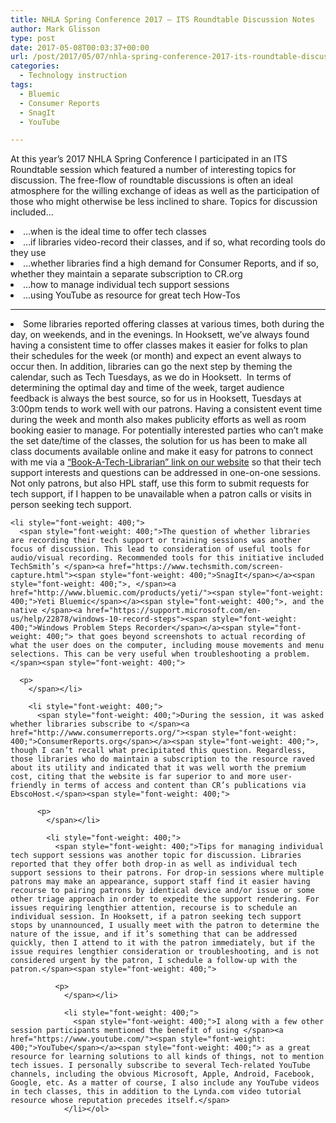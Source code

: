 ```yaml
---
title: NHLA Spring Conference 2017 – ITS Roundtable Discussion Notes
author: Mark Glisson
type: post
date: 2017-05-08T00:03:37+00:00
url: /post/2017/05/07/nhla-spring-conference-2017-its-roundtable-discussion-notes/
categories:
  - Technology instruction
tags:
  - Bluemic
  - Consumer Reports
  - SnagIt
  - YouTube

---
```

At this year’s 2017 NHLA Spring Conference I participated in an ITS Roundtable session which featured a number of interesting topics for discussion. The free-flow of roundtable discussions is often an ideal atmosphere for the willing exchange of ideas as well as the participation of those who might otherwise be less inclined to share. Topics for discussion included…

<li style="font-weight: 400;">
  <span style="font-weight: 400;">&#8230;when is the ideal time to offer tech classes </span>
</li>
<li style="font-weight: 400;">
  <span style="font-weight: 400;">&#8230;if libraries video-record their classes, and if so, what recording tools do they use</span>
</li>
<li style="font-weight: 400;">
  <span style="font-weight: 400;">&#8230;whether libraries find a high demand for Consumer Reports, and if so, whether they maintain a separate subscription to CR.org</span>
</li>
<li style="font-weight: 400;">
  <span style="font-weight: 400;">&#8230;how to manage individual tech support sessions</span>
</li>
<li style="font-weight: 400;">
  <span style="font-weight: 400;"><span style="font-weight: 400;">&#8230;using YouTube as resource for great tech How-Tos</span></span><br /> <hr />
</li>

<li style="font-weight: 400;">
  <span style="font-weight: 400;">Some libraries reported offering classes at various times, both during the day, on weekends, and in the evenings. In Hooksett, we’ve always found having a consistent time to offer classes makes it easier for folks to plan their schedules for the week (or month) and expect an event always to occur then. In addition, libraries can go the next step by theming the calendar, such as Tech Tuesdays, as we do in Hooksett.  In terms of determining the optimal day and time of the week, target audience feedback is always the best source, so for us in Hooksett, Tuesdays at 3:00pm tends to work well with our patrons. Having a consistent event time during the week and month also makes publicity efforts as well as room booking easier to manage. For potentially interested parties who can’t make the set date/time of the classes, the solution for us has been to make all class documents available online and make it easy for patrons to connect with me via a </span><a href="https://goo.gl/QMGMLj"><span style="font-weight: 400;">“Book-A-Tech-Librarian” link on our website</span></a><span style="font-weight: 400;"> so that their tech support interests and questions can be addressed in one-on-one sessions. Not only patrons, but also HPL staff, use this form to submit requests for tech support, if I happen to be unavailable when a patron calls or visits in person seeking tech support.</span><span style="font-weight: 400;"> 
  
  <p>
    </span></li> 
    
    <li style="font-weight: 400;">
      <span style="font-weight: 400;">The question of whether libraries are recording their tech support or training sessions was another focus of discussion. This lead to consideration of useful tools for audio/visual recording. Recommended tools for this initiative included TechSmith’s </span><a href="https://www.techsmith.com/screen-capture.html"><span style="font-weight: 400;">SnagIt</span></a><span style="font-weight: 400;">, </span><a href="http://www.bluemic.com/products/yeti/"><span style="font-weight: 400;">Yeti Bluemic</span></a><span style="font-weight: 400;">, and the native </span><a href="https://support.microsoft.com/en-us/help/22878/windows-10-record-steps"><span style="font-weight: 400;">Windows Problem Steps Recorder</span></a><span style="font-weight: 400;"> that goes beyond screenshots to actual recording of what the user does on the computer, including mouse movements and menu selections. This can be very useful when troubleshooting a problem. </span><span style="font-weight: 400;"> 
      
      <p>
        </span></li> 
        
        <li style="font-weight: 400;">
          <span style="font-weight: 400;">During the session, it was asked whether libraries subscribe to </span><a href="http://www.consumerreports.org/"><span style="font-weight: 400;">ConsumerReports.org</span></a><span style="font-weight: 400;">, though I can’t recall what precipitated this question. Regardless, those libraries who do maintain a subscription to the resource raved about its utility and indicated that it was well worth the premium cost, citing that the website is far superior to and more user-friendly in terms of access and content than CR’s publications via EbscoHost.</span><span style="font-weight: 400;"> 
          
          <p>
            </span></li> 
            
            <li style="font-weight: 400;">
              <span style="font-weight: 400;">Tips for managing individual tech support sessions was another topic for discussion. Libraries reported that they offer both drop-in as well as individual tech support sessions to their patrons. For drop-in sessions where multiple patrons may make an appearance, support staff find it easier having recourse to pairing patrons by identical device and/or issue or some other triage approach in order to expedite the support rendering. For issues requiring lengthier attention, recourse is to schedule an individual session. In Hooksett, if a patron seeking tech support stops by unannounced, I usually meet with the patron to determine the nature of the issue, and if it’s something that can be addressed quickly, then I attend to it with the patron immediately, but if the issue requires lengthier consideration or troubleshooting, and is not considered urgent by the patron, I schedule a follow-up with the patron.</span><span style="font-weight: 400;"> 
              
              <p>
                </span></li> 
                
                <li style="font-weight: 400;">
                  <span style="font-weight: 400;">I along with a few other session participants mentioned the benefit of using </span><a href="https://www.youtube.com/"><span style="font-weight: 400;">YouTube</span></a><span style="font-weight: 400;"> as a great resource for learning solutions to all kinds of things, not to mention tech issues. I personally subscribe to several Tech-related YouTube channels, including the obvious Microsoft, Apple, Android, Facebook, Google, etc. As a matter of course, I also include any YouTube videos in tech classes, this in addition to the Lynda.com video tutorial resource whose reputation precedes itself.</span>
                </li></ol>